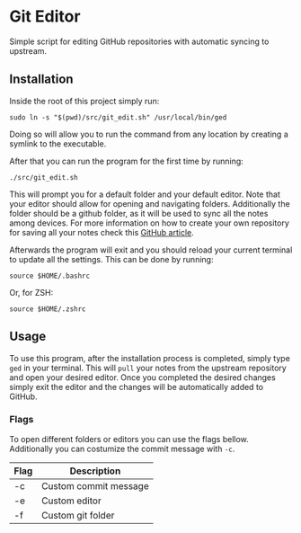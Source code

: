 # Git Editor

Simple script for editing GitHub repositories with automatic syncing to upstream.

## Installation

Inside the root of this project simply run:

```
sudo ln -s "$(pwd)/src/git_edit.sh" /usr/local/bin/ged
```

Doing so will allow you to run the command from any location by creating a symlink to the executable.

After that you can run the program for the first time by running:

```
./src/git_edit.sh
```

This will prompt you for a default folder and your default editor.
Note that your editor should allow for opening and navigating folders. 
Additionally the folder should be a github folder, as it will be used to sync all the notes among devices. 
For more information on how to create your own repository for saving all your notes check this [GitHub article](https://docs.github.com/en/repositories/creating-and-managing-repositories/creating-a-new-repository).

Afterwards the program will exit and you should reload your current terminal to update all the settings.
This can be done by running:

```
source $HOME/.bashrc
```

Or, for ZSH:

```
source $HOME/.zshrc
```

## Usage

To use this program, after the installation process is completed, simply type `ged` in your terminal. 
This will `pull` your notes from the upstream repository and open your desired editor.
Once you completed the desired changes simply exit the editor and the changes will be automatically added to GitHub.

### Flags

To open different folders or editors you can use the flags bellow. Additionally you can costumize the commit message with `-c`.

| Flag |      Description      |
|------|-----------------------|
|   -c | Custom commit message |
|   -e | Custom editor         |
|   -f | Custom git folder     |


